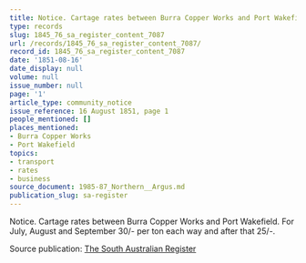 ```yaml
---
title: Notice. Cartage rates between Burra Copper Works and Port Wakefield
type: records
slug: 1845_76_sa_register_content_7087
url: /records/1845_76_sa_register_content_7087/
record_id: 1845_76_sa_register_content_7087
date: '1851-08-16'
date_display: null
volume: null
issue_number: null
page: '1'
article_type: community_notice
issue_reference: 16 August 1851, page 1
people_mentioned: []
places_mentioned:
- Burra Copper Works
- Port Wakefield
topics:
- transport
- rates
- business
source_document: 1985-87_Northern__Argus.md
publication_slug: sa-register
---
```


Notice.  Cartage rates between Burra Copper Works and Port Wakefield.  For July, August and September 30/- per ton each way and after that 25/-.

Source publication: [The South Australian Register](/publications/sa-register/)
